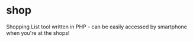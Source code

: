 shop
====

Shopping List tool written in PHP - can be easily accessed by smartphone when you're at the shops!